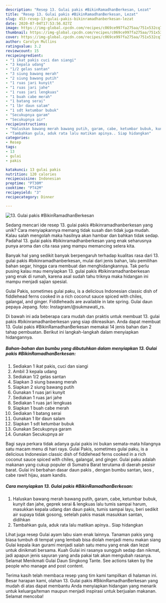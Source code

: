 ```yaml
---
description: "Resep 13. Gulai pakis #BikinRamadhanBerkesan, Lezat"
title: "Resep 13. Gulai pakis #BikinRamadhanBerkesan, Lezat"
slug: 453-resep-13-gulai-pakis-bikinramadhanberkesan-lezat
date: 2020-07-04T17:53:56.027Z
image: https://img-global.cpcdn.com/recipes/c069ce997fa275aa/751x532cq70/13-gulai-pakis-bikinramadhanberkesan-foto-resep-utama.jpg
thumbnail: https://img-global.cpcdn.com/recipes/c069ce997fa275aa/751x532cq70/13-gulai-pakis-bikinramadhanberkesan-foto-resep-utama.jpg
cover: https://img-global.cpcdn.com/recipes/c069ce997fa275aa/751x532cq70/13-gulai-pakis-bikinramadhanberkesan-foto-resep-utama.jpg
author: Carolyn Mullins
ratingvalue: 3.2
reviewcount: 15
recipeingredient:
- "1 ikat pakis cuci dan siangi"
- "3 kepala udang"
- "1/2 gelas santan"
- "3 siung bawang merah"
- "2 siung bawang putih"
- "1 ruas jari kunyit"
- "1 ruas jari jahe"
- "1 ruas jari lengkuas"
- "1 buah cabe merah"
- "1 batang serai"
- "1 lbr daun salam"
- "1 sdt ketumbar bubuk"
- "Secukupnya garam"
- "Secukupnya air"
recipeinstructions:
- "Haluskan bawang merah bawang putih, garam, cabe, ketumbar bubuk, kunyit dan jahe, geprek serai &amp; lengkuas lalu tumis sampai harum, masukkan kepala udang dan daun pakis, tumis sampai layu, beri sedikit air supaya tidak gosong, setelah pakis masak masukkan santan, didihkan"
- "Tambahkan gula, aduk rata lalu matikan apinya.. Siap hidangkan"
categories:
- Resep
tags:
- 13
- gulai
- pakis

katakunci: 13 gulai pakis 
nutrition: 120 calories
recipecuisine: Indonesian
preptime: "PT30M"
cooktime: "PT42M"
recipeyield: "3"
recipecategory: Dinner

---
```



![13. Gulai pakis #BikinRamadhanBerkesan](https://img-global.cpcdn.com/recipes/c069ce997fa275aa/751x532cq70/13-gulai-pakis-bikinramadhanberkesan-foto-resep-utama.jpg)

Sedang mencari ide resep 13. gulai pakis #bikinramadhanberkesan yang unik? Cara menyiapkannya memang tidak susah dan tidak juga mudah. Kalau salah mengolah maka hasilnya akan hambar dan bahkan tidak sedap. Padahal 13. gulai pakis #bikinramadhanberkesan yang enak seharusnya punya aroma dan cita rasa yang mampu memancing selera kita.

Banyak hal yang sedikit banyak berpengaruh terhadap kualitas rasa dari 13. gulai pakis #bikinramadhanberkesan, mulai dari jenis bahan, lalu pemilihan bahan segar, hingga cara membuat dan menghidangkannya. Tak perlu pusing kalau mau menyiapkan 13. gulai pakis #bikinramadhanberkesan yang enak di rumah, karena asal sudah tahu triknya maka hidangan ini mampu menjadi sajian spesial.

Gulai Pakis, sometimes gulai paku, is a delicious Indonesian classic dish of fiddlehead ferns cooked in a rich coconut sauce spiced with chiles, galangal, and ginger. Fiddleheads are available in late spring. Gulai daun pepaya Jepang. foto: Instagram/@sukmawati_rs.


Di bawah ini ada beberapa cara mudah dan praktis untuk membuat 13. gulai pakis #bikinramadhanberkesan yang siap dikreasikan. Anda dapat membuat 13. Gulai pakis #BikinRamadhanBerkesan memakai 14 jenis bahan dan 2 tahap pembuatan. Berikut ini langkah-langkah dalam menyiapkan hidangannya.

<!--inarticleads1-->

##### Bahan-bahan dan bumbu yang dibutuhkan dalam menyiapkan 13. Gulai pakis #BikinRamadhanBerkesan:

1. Sediakan 1 ikat pakis, cuci dan siangi
1. Ambil 3 kepala udang
1. Sediakan 1/2 gelas santan
1. Siapkan 3 siung bawang merah
1. Siapkan 2 siung bawang putih
1. Gunakan 1 ruas jari kunyit
1. Sediakan 1 ruas jari jahe
1. Sediakan 1 ruas jari lengkuas
1. Siapkan 1 buah cabe merah
1. Sediakan 1 batang serai
1. Gunakan 1 lbr daun salam
1. Siapkan 1 sdt ketumbar bubuk
1. Gunakan Secukupnya garam
1. Gunakan Secukupnya air


Bagi saya perkara tidak adanya gulai pakis ini bukan semata-mata hilangnya satu macam menu di hari raya. Gulai Pakis, sometimes gulai paku, is a delicious Indonesian classic dish of fiddlehead ferns cooked in a rich coconut sauce spiced with chiles, galangal, and ginger. Gulai paku adalah makanan yang cukup populer di Sumatra Barat terutama di daerah pesisir barat. Gulai ini berbahan dasar daun pakis , dengan bumbu santan, laos , cabe rawit hijau, asam kandis. 

<!--inarticleads2-->

##### Cara menyiapkan 13. Gulai pakis #BikinRamadhanBerkesan:

1. Haluskan bawang merah bawang putih, garam, cabe, ketumbar bubuk, kunyit dan jahe, geprek serai &amp; lengkuas lalu tumis sampai harum, masukkan kepala udang dan daun pakis, tumis sampai layu, beri sedikit air supaya tidak gosong, setelah pakis masak masukkan santan, didihkan
1. Tambahkan gula, aduk rata lalu matikan apinya.. Siap hidangkan


Lihat juga resep Gulai ayam labu siam enak lainnya. Tanaman pakis yang biasa tumbuh di tempat yang lembab bisa diolah menjadi menu makan siang Gulai kepala ikan gurami menjadi salah satu menu yang enak dan lezat untuk dinikmati bersama. Kuah Gulai ini rasanya sungguh sedap dan nikmat, jadi apapun jenis sayuran yang anda pakai tak akan mengubah rasanya. Selamat Menikmati Gulai Daun Singkong Tante. See actions taken by the people who manage and post content. 

Terima kasih telah membaca resep yang tim kami tampilkan di halaman ini. Besar harapan kami, olahan 13. Gulai pakis #BikinRamadhanBerkesan yang mudah di atas dapat membantu Anda menyiapkan hidangan yang menarik untuk keluarga/teman maupun menjadi inspirasi untuk berjualan makanan. Selamat mencoba!
